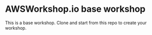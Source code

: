 

# AWSWorkshop.io base workshop 

This is a base workshop.  Clone and start from this repo to create your workshop.


